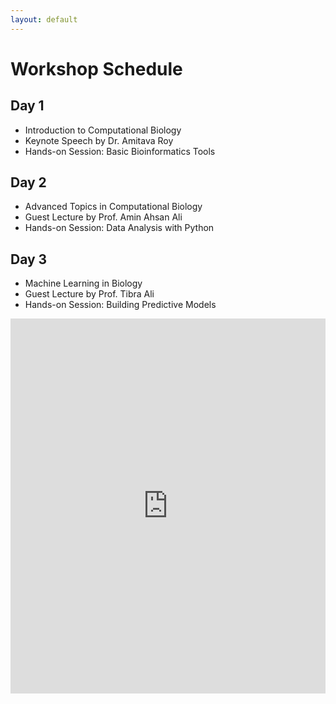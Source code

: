 ```yaml
---
layout: default
---
```


# Workshop Schedule

## Day 1
- Introduction to Computational Biology
- Keynote Speech by Dr. Amitava Roy
- Hands-on Session: Basic Bioinformatics Tools

## Day 2
- Advanced Topics in Computational Biology
- Guest Lecture by Prof. Amin Ahsan Ali
- Hands-on Session: Data Analysis with Python

## Day 3
- Machine Learning in Biology
- Guest Lecture by Prof. Tibra Ali
- Hands-on Session: Building Predictive Models

<iframe src='https://view.officeapps.live.com/op/embed.aspx?src=[https://github.com/compbiobd/compbiobd.github.io/raw/refs/heads/master/files/slides/Day3.pptx]' width='100%' height='600px' frameborder='0'>

## Resources
- [View Workshop Slides](#)
- [View Workshop Notebooks](#)
